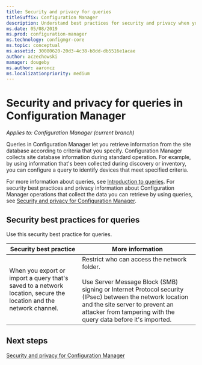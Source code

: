 ```yaml
---
title: Security and privacy for queries
titleSuffix: Configuration Manager
description: Understand best practices for security and privacy when you query for information from the site database.
ms.date: 05/08/2019
ms.prod: configuration-manager
ms.technology: configmgr-core
ms.topic: conceptual
ms.assetid: 30080620-20d3-4c38-b8dd-db5516e1acae
author: aczechowski
manager: dougeby
ms.author: aaroncz
ms.localizationpriority: medium
---
```

# Security and privacy for queries in Configuration Manager

*Applies to: Configuration Manager (current branch)*

Queries in Configuration Manager let you retrieve information from the site database according to criteria that you specify. Configuration Manager collects site database information during standard operation. For example, by using information that's been collected during discovery or inventory, you can configure a query to identify devices that meet specified criteria.  

 For more information about queries, see [Introduction to queries](../../../core/servers/manage/introduction-to-queries.md). For security best practices and privacy information about Configuration Manager operations that collect the data you can retrieve by using queries, see [Security and privacy for Configuration Manager](../../../security/index.yml).  

## Security best practices for queries

 Use this security best practice for queries.  

|Security best practice|More information|  
|----------------------------|----------------------|  
|When you export or import a query that's saved to a network location, secure the location and the network channel.|Restrict who can access the network folder.<br /><br /> Use Server Message Block (SMB) signing or Internet Protocol security (IPsec) between the network location and the site server to prevent an attacker from tampering with the query data before it's imported.|  

## Next steps
  
[Security and privacy for Configuration Manager](../../../security/index.yml)